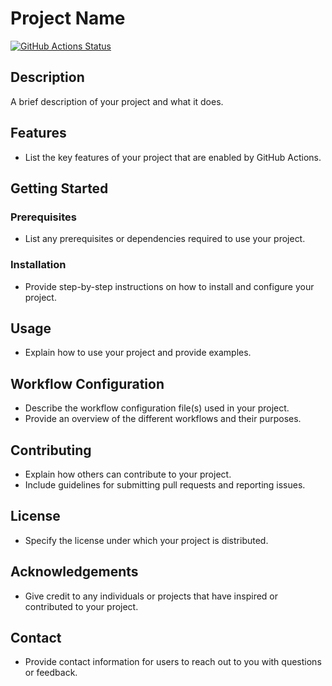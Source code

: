 # Project Name

[![GitHub Actions Status](https://github.com/{username}/{repository}/workflows/{workflow_name}/badge.svg)](https://github.com/{username}/{repository}/actions)

## Description

A brief description of your project and what it does.

## Features

- List the key features of your project that are enabled by GitHub Actions.

## Getting Started

### Prerequisites

- List any prerequisites or dependencies required to use your project.

### Installation

- Provide step-by-step instructions on how to install and configure your project.

## Usage

- Explain how to use your project and provide examples.

## Workflow Configuration

- Describe the workflow configuration file(s) used in your project.
- Provide an overview of the different workflows and their purposes.

## Contributing

- Explain how others can contribute to your project.
- Include guidelines for submitting pull requests and reporting issues.

## License

- Specify the license under which your project is distributed.

## Acknowledgements

- Give credit to any individuals or projects that have inspired or contributed to your project.

## Contact

- Provide contact information for users to reach out to you with questions or feedback.
